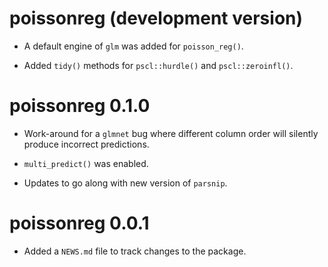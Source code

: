 # poissonreg (development version)

* A default engine of `glm` was added for `poisson_reg()`. 

* Added `tidy()` methods for `pscl::hurdle()` and `pscl::zeroinfl()`.

# poissonreg 0.1.0

* Work-around for a `glmnet` bug where different column order will silently produce incorrect predictions. 

* `multi_predict()` was enabled. 

* Updates to go along with new version of `parsnip`. 

# poissonreg 0.0.1

* Added a `NEWS.md` file to track changes to the package.
